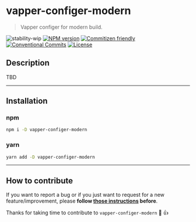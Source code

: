 # vapper-configer-modern

> Vapper configer for modern build.

![stability-wip](https://img.shields.io/badge/stability-work_in_progress-lightgrey.svg?style=flat-square)
[![NPM version](https://img.shields.io/npm/v/vapper-configer-modern.svg?style=flat-square)](https://www.npmjs.com/package/vapper-configer-modern)
[![Commitizen friendly](https://img.shields.io/badge/commitizen-friendly-brightgreen.svg?style=flat-square)](http://commitizen.github.io/cz-cli/)
[![Conventional Commits](https://img.shields.io/badge/Conventional%20Commits-1.0.0-yellow.svg?style=flat-square)](https://conventionalcommits.org)
[![License](https://img.shields.io/badge/license-UNLICENSE-green.svg?style=flat-square)](https://github.com/epicagency/vapper-configer-modern/blob/master/UNLICENSE)

## Description

TBD

---

## Installation

### npm

```sh
npm i -D vapper-configer-modern
```

### yarn

```sh
yarn add -D vapper-configer-modern
```

---

## How to contribute

If you want to report a bug or if you just want to request for a new feature/improvement, please **follow [those instructions](CONTRIBUTING.md) before**.

Thanks for taking time to contribute to `vapper-configer-modern` :tada: :+1:
